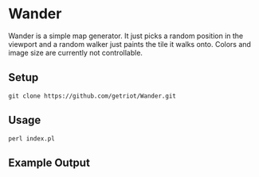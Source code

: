 # Wander

Wander is a simple map generator.
It just picks a random position in the viewport and a random walker just paints the tile it walks onto.
Colors and image size are currently not controllable.

## Setup

`git clone https://github.com/getriot/Wander.git`

## Usage

`perl index.pl`

## Example Output
